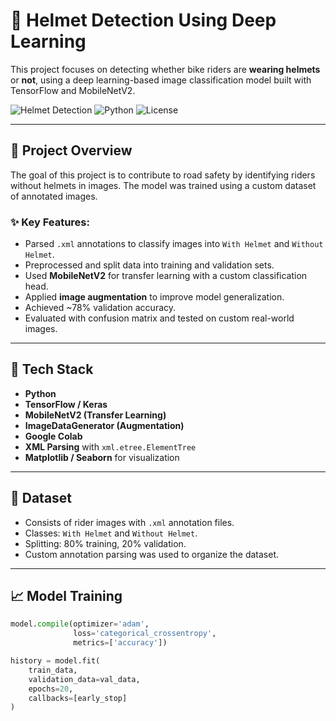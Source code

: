 # 🧠 Helmet Detection Using Deep Learning

This project focuses on detecting whether bike riders are **wearing helmets** or **not**, using a deep learning-based image classification model built with TensorFlow and MobileNetV2.

![Helmet Detection](https://img.shields.io/badge/model-MobileNetV2-brightgreen) ![Python](https://img.shields.io/badge/python-3.9-blue) ![License](https://img.shields.io/badge/license-MIT-blue)

---

## 📌 Project Overview

The goal of this project is to contribute to road safety by identifying riders without helmets in images. The model was trained using a custom dataset of annotated images.

### ✨ Key Features:
- Parsed `.xml` annotations to classify images into `With Helmet` and `Without Helmet`.
- Preprocessed and split data into training and validation sets.
- Used **MobileNetV2** for transfer learning with a custom classification head.
- Applied **image augmentation** to improve model generalization.
- Achieved ~78% validation accuracy.
- Evaluated with confusion matrix and tested on custom real-world images.

---

## 🧰 Tech Stack

- **Python**
- **TensorFlow / Keras**
- **MobileNetV2 (Transfer Learning)**
- **ImageDataGenerator (Augmentation)**
- **Google Colab**
- **XML Parsing** with `xml.etree.ElementTree`
- **Matplotlib / Seaborn** for visualization

---

## 📂 Dataset

- Consists of rider images with `.xml` annotation files.
- Classes: `With Helmet` and `Without Helmet`.
- Splitting: 80% training, 20% validation.
- Custom annotation parsing was used to organize the dataset.

---

## 📈 Model Training

```python
model.compile(optimizer='adam',
              loss='categorical_crossentropy',
              metrics=['accuracy'])

history = model.fit(
    train_data,
    validation_data=val_data,
    epochs=20,
    callbacks=[early_stop]
)
